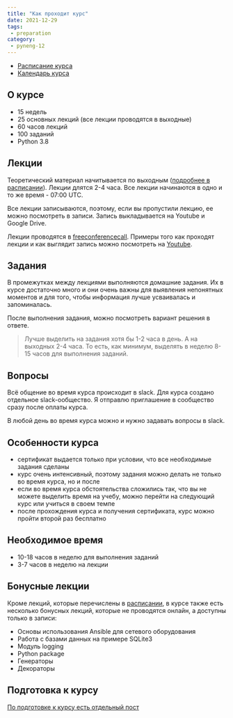 ```yaml
---
title: "Как проходит курс"
date: 2021-12-29
tags:
 - preparation
category:
 - pyneng-12
---
```


* [Расписание курса](https://pyneng.github.io/docs/course/)
* [Календарь курса](https://pyneng.github.io/calendar/)

## О курсе

* 15 недель
* 25 основных лекций (все лекции проводятся в выходные)
* 60 часов лекций
* 100 заданий
* Python 3.8


## Лекции

Теоретический материал начитывается по выходным ([подробнее в расписании](https://natenka.github.io/pyneng-online/)). Лекции длятся 2-4 часа.
Все лекции начинаются в одно и то же время - 07:00 UTC.

Все лекции записываются, поэтому, если вы пропустили лекцию, ее можно посмотреть в записи.
Запись выкладывается на Youtube и Google Drive.


Лекции проводятся в [freeconferencecall](https://freeconferencecall.com).
Примеры того как проходят лекции и как выглядит запись можно посмотреть на [Youtube](https://youtube.com/playlist?list=PLah0HUih_ZRljCWNZp2N-YBVkgxiJZWEY).

## Задания

В промежутках между лекциями выполняются домашние задания.
Их в курсе достаточно много и они очень важны для выявления непонятных моментов и для того, чтобы информация лучше усваивалась и запоминалась.

После выполнения задания, можно посмотреть вариант решения в ответе.

> Лучше выделить на задания хотя бы 1-2 часа в день.
> А на выходных 2-4 часа.
> То есть, как минимум, выделять в неделю 8-15 часов для выполнения заданий.

## Вопросы

Всё общение во время курса происходит в slack. Для курса создано отдельное slack-ообщество.
Я отправлю приглашение в сообщество сразу после оплаты курса.

В любой день во время курса можно и нужно задавать вопросы в slack.


## Особенности курса

* сертификат выдается только при условии, что все необходимые задания сделаны
* курс очень интенсивный, поэтому задания можно делать не только во время курса, но и после
* если во время курса обстоятельства сложились так, что вы не можете выделить время на учебу, можно перейти на следующий курс или учиться в своем темпе
* после прохождения курса и получения сертификата, курс можно пройти второй раз бесплатно


## Необходимое время

* 10-18 часов в неделю для выполнения заданий
* 3-7 часов в неделю на лекции

## Бонусные лекции

Кроме лекций, которые перечислены в [расписании](https://pyneng.github.io/docs/course/), в курсе также есть несколько бонусных лекций, которые не проводятся онлайн, а доступны только в записи:

* Основы использования Ansible для сетевого оборудования
* Работа с базами данных на примере SQLite3
* Модуль logging
* Python package
* Генераторы
* Декораторы


## Подготовка к курсу

[По подготовке к курсу есть отдельный пост](https://pyneng.github.io/pyneng-12/preparation/)

